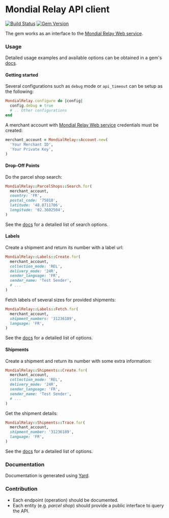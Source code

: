 # Mondial Relay API client

[![Build Status](https://travis-ci.org/vinted/mondial_relay.svg?branch=master)](https://travis-ci.org/vinted/mondial_relay)
[![Gem Version](https://badge.fury.io/rb/mondial_relay.svg)](https://badge.fury.io/rb/mondial_relay)

The gem works as an interface to the
[Mondial Relay Web service](https://api.mondialrelay.com/Web_Services.asmx).

### Usage
Detailed usage examples and available options can be obtained in a gem's [docs](http://www.rubydoc.info/gems/mondial_relay).

#### Getting started
Several configurations such as `debug` mode or `api_timeout`  can be setup as the following:
```ruby
MondialRelay.configure do |config|
  config.debug = true
  # .. Other configurations
end
```

A merchant account with [Mondial Relay Web service](https://api.mondialrelay.com/Web_Services.asmx) credentials must be created:
```ruby
merchant_account = MondialRelay::Account.new(
  'Your Merchant ID',
  'Your Private Key',
)
```

#### Drop-Off Points
Do the parcel shop search:
```ruby
MondialRelay::ParcelShops::Search.for(
  merchant_account,
  country: 'FR',
  postal_code: '75010',
  latitude: '48.8711706',
  longitude: '02.3602504',
)
```
See the [docs](http://www.rubydoc.info/gems/mondial_relay) for a detailed list of search options.

#### Labels
Create a shipment and return its number with a label url:
```ruby
MondialRelay::Labels::Create.for(
  merchant_account,
  collection_mode: 'REL',
  delivery_mode: '24R',
  sender_language: 'FR',
  sender_name: 'Test Sender',
  # ...
)
```
Fetch labels of several sizes for provided shipments:
```ruby
MondialRelay::Labels::Fetch.for(
  merchant_account,
  shipment_numbers: '31236189',
  language: 'FR',
)
```
See the [docs](http://www.rubydoc.info/gems/mondial_relay) for a detailed list of options.

#### Shipments
Create a shipment and return its number with some extra information:
```ruby
MondialRelay::Shipments::Create.for(
  merchant_account,
  collection_mode: 'REL',
  delivery_mode: '24R',
  sender_language: 'FR',
  sender_name: 'Test Sender',
  # ...
)
```
Get the shipment details:
```ruby
MondialRelay::Shipments::Trace.for(
  merchant_account,
  shipment_number: '31236189',
  language: 'FR',
)
```
See the [docs](http://www.rubydoc.info/gems/mondial_relay) for a detailed list of options.

### Documentation
Documentation is generated using [Yard](https://yardoc.org/).

### Contribution
- Each endpoint (operation) should be documented.
- Each entity (e.g. *parcel shop*) should provide a public interface to query the API.

